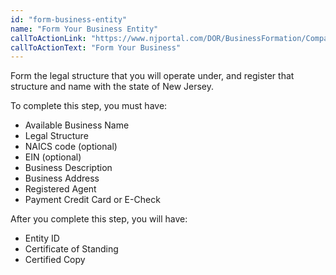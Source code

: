 ```yaml
---
id: "form-business-entity"
name: "Form Your Business Entity"
callToActionLink: "https://www.njportal.com/DOR/BusinessFormation/CompanyInformation/BusinessName"
callToActionText: "Form Your Business"
---
```


Form the legal structure that you will operate under, and register that structure and name with the state of New Jersey.
        
To complete this step, you must have:
- Available Business Name
- Legal Structure
- NAICS code (optional)
- EIN (optional)
- Business Description
- Business Address
- Registered Agent
- Payment Credit Card or E-Check

After you complete this step, you will have:
- Entity ID
- Certificate of Standing
- Certified Copy
